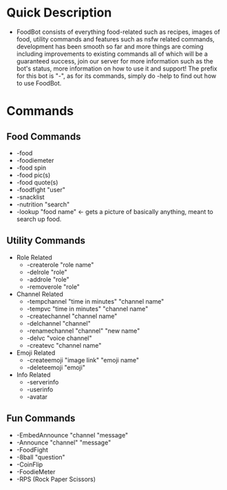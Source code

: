 # Quick Description
* FoodBot consists of everything food-related such as recipes, images of food, utility commands and features such as nsfw related commands, development has been smooth so far and more things are coming including improvements to existing commands all of which will be a guaranteed success, join our server for more information such as the bot's status, more information on how to use it and support! The prefix for this bot is "-", as for its commands, simply do -help to find out how to use FoodBot.

# Commands
## Food Commands
* -food
* -foodiemeter
* -food spin
* -food pic(s)
* -food quote(s)
* -foodfight "user"
* -snacklist
* -nutrition "search"
* -lookup "food name" <- gets a picture of basically anything, meant to search up food.
	
## Utility Commands

* Role Related
	* -createrole "role name"
	* -delrole "role"
	* -addrole "role"
	* -removerole "role"
* Channel Related
	* -tempchannel "time in minutes" "channel name"
	* -tempvc "time in minutes" "channel name"
	* -createchannel "channel name"
	* -delchannel "channel"
	* -renamechannel "channel" "new name"
	* -delvc "voice channel"
	* -createvc "channel name"
* Emoji Related
	* -createemoji "image link" "emoji name"
	* -deleteemoji "emoji"
* Info Related
	* -serverinfo
	* -userinfo
	* -avatar

## Fun Commands
* -EmbedAnnounce "channel "message"
* -Announce "channel" "message"
* -FoodFight
* -8ball "question"
* -CoinFlip
* -FoodieMeter
* -RPS (Rock Paper Scissors)
